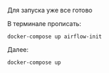 Для запуска уже все готово

В терминале прописать:


```docker-compose up airflow-init```


Далее:

```docker-compose up```
